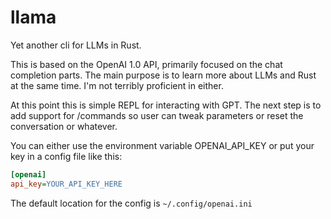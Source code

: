 # llama

Yet another cli for LLMs in Rust.

This is based on the OpenAI 1.0 API, primarily focused on the chat completion parts. The main purpose is to learn more
about LLMs and Rust at the same time. I'm not terribly proficient in either.

At this point this is simple REPL for interacting with GPT. The next step is to add support for /commands so user can
tweak parameters or reset the conversation or whatever.

You can either use the environment variable OPENAI_API_KEY or put your key in a config file like this:

```ini
[openai]
api_key=YOUR_API_KEY_HERE
```

The default location for the config is `~/.config/openai.ini`

